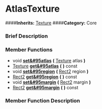 #  AtlasTexture  
####**Inherits:** [Texture](class_texture)
####**Category:** Core

###  Brief Description  


###  Member Functions 
  * void  **[set&#95atlas](#set_atlas)**  **(** [Texture](class_texture) atlas  **)**
  * [Texture](class_texture)  **[get&#95atlas](#get_atlas)**  **(** **)** const
  * void  **[set&#95region](#set_region)**  **(** [Rect2](class_rect2) region  **)**
  * [Rect2](class_rect2)  **[get&#95region](#get_region)**  **(** **)** const
  * void  **[set&#95margin](#set_margin)**  **(** [Rect2](class_rect2) margin  **)**
  * [Rect2](class_rect2)  **[get&#95margin](#get_margin)**  **(** **)** const

###  Member Function Description  
